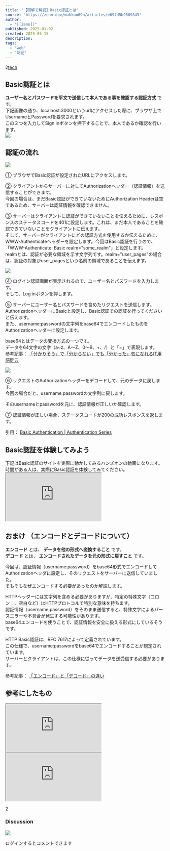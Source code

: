 ```yaml
---
title: "【図解で解説】Basic認証とは"
source: "https://zenn.dev/mukkun69n/articles/e697d5b9589345"
author:
  - "[[Zenn]]"
published: 2025-01-02
created: 2025-05-15
description:
tags:
  - "web"
  - "認証"
---
```

2[tech](https://zenn.dev/tech-or-idea)

## Basic認証とは

**ユーザー名とパスワードを平文で送信して本人である事を確認する認証方式** です。  
下記画像の通り、localhost:3000というurlにアクセスした際に、ブラウザ上でUsernameとPasswordを要求されます。  
この２つを入力してSign inボタンを押下することで、本人であるか確認を行います。  
![](https://storage.googleapis.com/zenn-user-upload/17408a29352f-20250102.png)

## 認証の流れ

![](https://storage.googleapis.com/zenn-user-upload/0321bd0ee17c-20250102.png)

① ブラウザでBasic認証が設定されたURLにアクセスします。

② クライアントからサーバーに対してAuthorizationヘッダー（認証情報）を送信することができます。  
今回の場合は、まだBasic認証ができていないためにAuthorization Headerは空であるため、サーバーは認証情報を確認できません。

③ サーバーはクライアントに認証ができていないことを伝えるために、レスポンスのステータスコードを401に設定します。これは、まだ本人であることを確認できていないことをクライアントに伝えます。  
そして、サーバーがクライアントにどの認証方式を使用するか伝えるために、WWW-Authenticateヘッダーを設定します。今回はBasic認証を行うので、「WWW-Authenticate: Basic realm="some\_realm"」と設定します。  
realmとは、認証が必要な領域を示す文字列です。realm="user\_pages"の場合は、認証の対象がuser\_pagesという名前の領域であることを伝えます。

![](https://storage.googleapis.com/zenn-user-upload/481498a20002-20250102.png)

④ ログイン認証画面が表示されるので、ユーザー名とパスワードを入力します。  
そして、Log inボタンを押します。

⑤ サーバーにユーザー名とパスワードを含めたリクエストを送信します。  
AuthorizationヘッダーにBasicと設定し、Basic認証での認証を行ってくださいと伝えます。  
また、username:passwordの文字列をbase64でエンコードしたものをAuthorizationヘッダーに設定します。

base64とはデータの変換方式の一つです。  
データを64文字の文字（a~z、A～Z、0～9、+、/）と「=」で表現します。  
参考記事： [「分かりそう」で「分からない」でも「分かった」気になれるIT用語辞典](https://wa3.i-3-i.info/word11338.html)

![](https://storage.googleapis.com/zenn-user-upload/dad1564abddd-20250102.png)

⑥ リクエストのAuthorizationヘッダーをデコードして、元のデータに戻します。  
今回の場合だと、username:passwordの文字列に戻します。

そのusernameとpasswordを元に、認証情報が正しいか確認します。

⑦ 認証情報が正しい場合、ステータスコードが200の成功レスポンスを返します。

引用： [Basic Authentication | Authentication Series](https://www.youtube.com/watch?v=mwccHwUn7Gc)

## Basic認証を体験してみよう

下記はBasic認証のサイトを実際に動かしてみるハンズオンの動画になります。  
時間がある人は、実際にBasic認証を体験してみてください。<iframe src="https://www.youtube-nocookie.com/embed/mwccHwUn7Gc" allow="accelerometer; clipboard-write; encrypted-media; gyroscope; picture-in-picture" allowfullscreen=""></iframe>

## おまけ （エンコードとデコードについて）

**エンコード** とは、 **データを他の形式へ変換すること** です。  
**デコード** とは、 **エンコードされたデータを元の形式に戻すこと** です。

今回は、認証情報（username:password）をbase64形式でエンコードしてAuthorizationヘッダに設定し、そのリクエストをサーバーに送信していました。  
そもそもなぜエンコードする必要があったのか解説します。

HTTPヘッダーには文字列を含める必要がありますが、特定の特殊文字（コロン：、空白など）はHTTPプロトコルで特別な意味を持ちます。  
認証情報（username:password）をそのまま送信すると、特殊文字によるパースエラーや不具合が発生する可能性があります。  
base64エンコードを使うことで、認証情報を安全に扱える形式にしているそうです。

HTTP Basic認証は、RFC 7617によって定義されています。  
この仕様で、username:passwordをbase64でエンコードすることが規定されています。  
サーバーとクライアントは、この仕様に従ってデータを送受信する必要があります。

参考記事： [「エンコード」と「デコード」の違い](https://wa3.i-3-i.info/diff397data.html)

## 参考にしたもの

<iframe src="https://www.youtube-nocookie.com/embed/mwccHwUn7Gc" allow="accelerometer; clipboard-write; encrypted-media; gyroscope; picture-in-picture" allowfullscreen=""></iframe><iframe src="https://www.youtube-nocookie.com/embed/rhi1eIjSbvk" allow="accelerometer; clipboard-write; encrypted-media; gyroscope; picture-in-picture" allowfullscreen=""></iframe>

2

### Discussion

![](https://static.zenn.studio/images/drawing/discussion.png)

ログインするとコメントできます